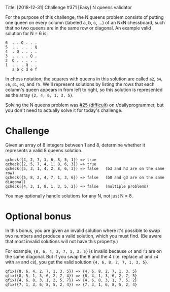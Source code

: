 Title: [2018-12-31] Challenge #371 [Easy] N queens validator

For the purpose of this challenge, the N queens problem consists of putting one queen on every column (labeled a, b, c, ...) of an NxN chessboard, such that no two queens are in the same row or diagonal. An example valid solution for N = 6 is:

    6  . . Q . . .
    5  . . . . . Q
    4  . Q . . . .
    3  . . . . Q .
    2  Q . . . . .
    1  . . . Q . .
       a b c d e f

In chess notation, the squares with queens in this solution are called `a2`, `b4`, `c6`, `d1`, `e3`, and `f5`. We'll represent solutions by listing the rows that each column's queen appears in from left to right, so this solution is represented as the array `{2, 4, 6, 1, 3, 5}`.

Solving the N queens problem was [#25 (difficult)](https://www.reddit.com/r/dailyprogrammer/comments/qxv8h/3152012_challenge_25_difficult/) on r/dailyprogrammer, but you don't need to actually solve it for today's challenge.

# Challenge

Given an array of 8 integers between 1 and 8, determine whether it represents a valid 8 queens solution.

    qcheck({4, 2, 7, 3, 6, 8, 5, 1}) => true
    qcheck({2, 5, 7, 4, 1, 8, 6, 3}) => true
    qcheck({5, 3, 1, 4, 2, 8, 6, 3}) => false   (b3 and h3 are on the same row)
    qcheck({5, 8, 2, 4, 7, 1, 3, 6}) => false   (b8 and g3 are on the same diagonal)
    qcheck({4, 3, 1, 8, 1, 3, 5, 2}) => false   (multiple problems)

You may optionally handle solutions for any N, not just N = 8.

# Optional bonus

In this bonus, you are given an invalid solution where it's possible to swap two numbers and produce a valid solution, which you must find. (Be aware that most invalid solutions will not have this property.)

For example, `{8, 6, 4, 2, 7, 1, 3, 5}` is invalid because `c4` and `f1` are on the same diagonal. But if you swap the 8 and the 4 (i.e. replace `a8` and `c4` with `a4` and `c8`), you get the valid solution `{4, 6, 8, 2, 7, 1, 3, 5}`.

    qfix({8, 6, 4, 2, 7, 1, 3, 5}) => {4, 6, 8, 2, 7, 1, 3, 5}
    qfix({8, 5, 1, 3, 6, 2, 7, 4}) => {8, 4, 1, 3, 6, 2, 7, 5}
    qfix({4, 6, 8, 3, 1, 2, 5, 7}) => {4, 6, 8, 3, 1, 7, 5, 2}
    qfix({7, 1, 3, 6, 8, 5, 2, 4}) => {7, 3, 1, 6, 8, 5, 2, 4}